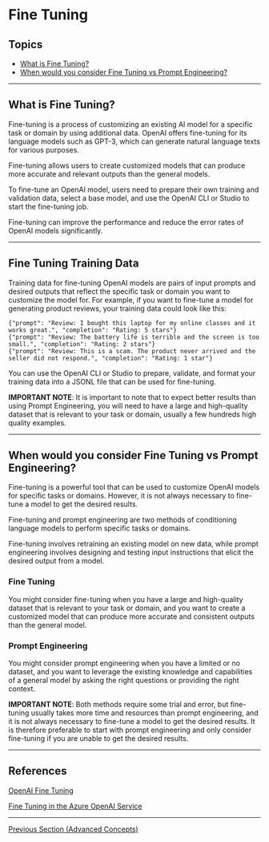 # Fine Tuning

## Topics

  - [What is Fine Tuning?](#what-is-fine-tuning)
  - [When would you consider Fine Tuning vs Prompt Engineering?](#when-would-you-consider-fine-tuning-vs-prompt-engineering)


---
## What is Fine Tuning?

Fine-tuning is a process of customizing an existing AI model for a specific task or domain by using additional data. OpenAI offers fine-tuning for its language models such as GPT-3, which can generate natural language texts for various purposes.

Fine-tuning allows users to create customized models that can produce more accurate and relevant outputs than the general models.

To fine-tune an OpenAI model, users need to prepare their own training and validation data, select a base model, and use the OpenAI CLI or Studio to start the fine-tuning job.

Fine-tuning can improve the performance and reduce the error rates of OpenAI models significantly.

---
## Fine Tuning Training Data

Training data for fine-tuning OpenAI models are pairs of input prompts and desired outputs that reflect the specific task or domain you want to customize the model for. For example, if you want to fine-tune a model for generating product reviews, your training data could look like this:

```
{"prompt": "Review: I bought this laptop for my online classes and it works great.", "completion": "Rating: 5 stars"}
{"prompt": "Review: The battery life is terrible and the screen is too small.", "completion": "Rating: 2 stars"}
{"prompt": "Review: This is a scam. The product never arrived and the seller did not respond.", "completion": "Rating: 1 star"}
```

You can use the OpenAI CLI or Studio to prepare, validate, and format your training data into a JSONL file that can be used for fine-tuning.

**IMPORTANT NOTE**:
It is important to note that to expect better results than using Prompt Engineering, you will need to have a large and high-quality dataset that is relevant to your task or domain, usually a few hundreds high quality examples.

---
## When would you consider Fine Tuning vs Prompt Engineering?

Fine-tuning is a powerful tool that can be used to customize OpenAI models for specific tasks or domains. However, it is not always necessary to fine-tune a model to get the desired results.

Fine-tuning and prompt engineering are two methods of conditioning language models to perform specific tasks or domains.

Fine-tuning involves retraining an existing model on new data, while prompt engineering involves designing and testing input instructions that elicit the desired output from a model.

### Fine Tuning

You might consider fine-tuning when you have a large and high-quality dataset that is relevant to your task or domain, and you want to create a customized model that can produce more accurate and consistent outputs than the general model.

### Prompt Engineering

You might consider prompt engineering when you have a limited or no dataset, and you want to leverage the existing knowledge and capabilities of a general model by asking the right questions or providing the right context.

**IMPORTANT NOTE**: Both methods require some trial and error, but fine-tuning usually takes more time and resources than prompt engineering, and it is not always necessary to fine-tune a model to get the desired results. It is therefore preferable to start with prompt engineering and only consider fine-tuning if you are unable to get the desired results.

---
## References

[OpenAI Fine Tuning](https://platform.openai.com/docs/guides/fine-tuning)

[Fine Tuning in the Azure OpenAI Service](https://learn.microsoft.com/en-us/azure/cognitive-services/openai/how-to/fine-tuning?pivots=programming-language-studio)


---

[Previous Section (Advanced Concepts)](./02_Advanced_Concepts.md)